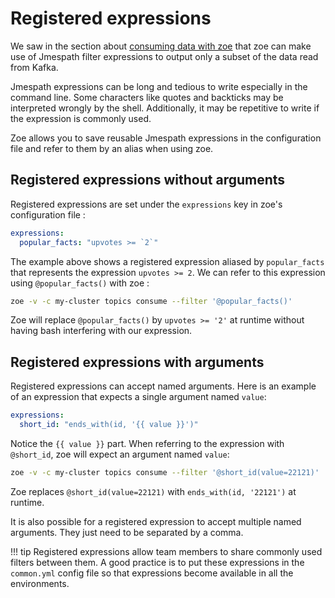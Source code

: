 # Registered expressions

We saw in the section about [consuming data with zoe](../basics/consume/#filtering-data-based-on-content) that zoe can make use of Jmespath filter expressions to output only a subset of the data read from Kafka.

Jmespath expressions can be long and tedious to write especially in the command line. Some characters like quotes and backticks may be interpreted wrongly by the shell. Additionally, it may be repetitive to write if the expression is commonly used.

Zoe allows you to save reusable Jmespath expressions in the configuration file and refer to them by an alias when using zoe.

## Registered expressions without arguments

Registered expressions are set under the `expressions` key in zoe's configuration file :

```yaml
expressions:
  popular_facts: "upvotes >= `2`"
``` 

The example above shows a registered expression aliased by `popular_facts` that represents the expression `upvotes >= 2`. We can refer to this expression using `@popular_facts()` with zoe :

```bash
zoe -v -c my-cluster topics consume --filter '@popular_facts()' 
```

Zoe will replace `@popular_facts()` by `upvotes >= '2'` at runtime without having bash interfering with our expression.

## Registered expressions with arguments

Registered expressions can accept named arguments. Here is an example of an expression that expects a single argument named `value`:

```yaml
expressions:
  short_id: "ends_with(id, '{{ value }}')"
``` 

Notice the `{{ value }}` part. When referring to the expression with `@short_id`, zoe will expect an argument named `value`:

```bash
zoe -v -c my-cluster topics consume --filter '@short_id(value=22121)' 
```

Zoe replaces `@short_id(value=22121)` with `ends_with(id, '22121')` at runtime.

It is also possible for a registered expression to accept multiple named arguments. They just need to be separated by a comma.
 
!!! tip
    Registered expressions allow team members to share commonly used filters between them. A good practice is to put these expressions in the `common.yml` config file so that expressions become available in all the environments.